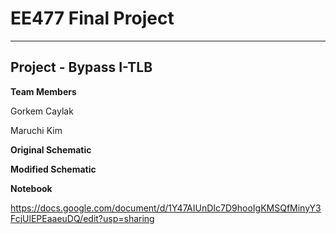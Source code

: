 # EE477 Final Project

----
## Project - Bypass I-TLB

**Team Members**

Gorkem Caylak

Maruchi Kim

**Original Schematic**

<URL>

**Modified Schematic**

<URL>

**Notebook**

https://docs.google.com/document/d/1Y47AIUnDIc7D9hooIgKMSQfMinyY3FcjUlEPEaaeuDQ/edit?usp=sharing